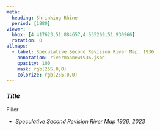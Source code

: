 ```yaml
---
meta:
  heading: Shrinking Rhine
  period: [1880]
viewer:
  bbox: [4.417623,51.884657,4.535269,51.930966]
  rotation: 0
allmaps:
  - label: Speculative Second Revision River Map, 1936
    annotation: rivermapnew1936.json
    opacity: 100
    mask: rgb(255,0,0)
    colorize: rgb(255,0,0)
---
```

### _Title_

Filler

- _Speculative Second Revision River Map 1936, 2023_

